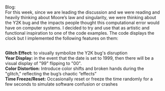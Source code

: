 Blog: </br> 
For this week, since we are leading the discussion and we were reading and heavily thinking about Moore’s law and singularity, we were thinking about the Y2K bug and the impacts people thought this computational error would have on computer systems. I decided to try and use that as artistic and functional inspiration to one of the code examples.
The code displays the clock but I implemented the following features on them: </br> </br>  
  
<b> Glitch Effect:</b> to  visually symbolize the Y2K bug's disruption</br> 
<b> Year Display:</b> in the event that the date is set to 1999, then there will be a visual display of  "99" flipping to "00". </br> 
<b> Color Distortion:</b> Introduce color shifts and broken hands during the "glitch," reflecting the bug’s chaotic “effects” </br> 
<b> Time Freeze/Reset:</b> Occasionally reset or freeze the time randomly for a few seconds to simulate software confusion or crashes</br> 
